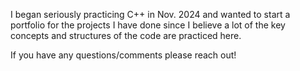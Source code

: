 I began seriously practicing C++ in Nov. 2024 and wanted to start a portfolio for the projects I have done since I believe a lot of the key concepts and structures of the code are practiced here.

If you have any questions/comments please reach out!

~~~~~~~~Currently I have about 100 hours of C++ programming experience.~~~~~~~~
